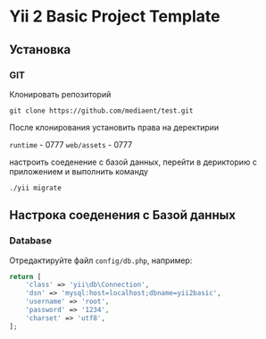 Yii 2 Basic Project Template
============================


Установка
------------

### GIT
Клонировать репозиторий
~~~
git clone https://github.com/mediaent/test.git
~~~

После клонирования установить права на деректирии

`runtime` - 0777
`web/assets` - 0777

настроить соеденение с базой данных, перейти в дерикторию с приложением и выполнить команду

~~~
./yii migrate
~~~



Настрока соеденения с Базой данных
-------------

### Database

Отредактируйте файл `config/db.php`, например:

```php
return [
    'class' => 'yii\db\Connection',
    'dsn' => 'mysql:host=localhost;dbname=yii2basic',
    'username' => 'root',
    'password' => '1234',
    'charset' => 'utf8',
];
```